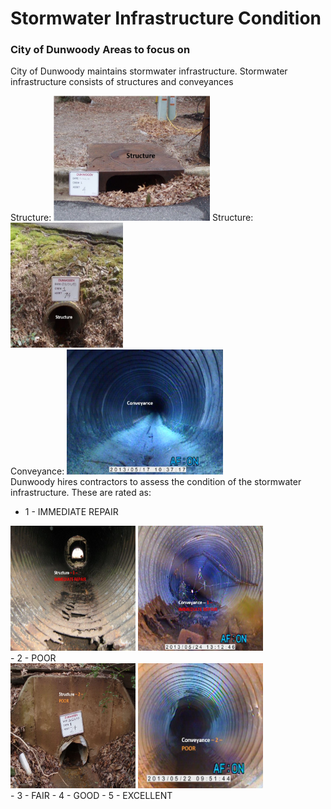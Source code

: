 # Stormwater Infrastructure Condition
### City of Dunwoody Areas to focus on

City of Dunwoody maintains stormwater infrastructure. Stormwater infrastructure consists of structures and conveyances

Structure:
<img src="https://github.com/akell47/GIS/blob/master/images/structure.JPG" width="250" height="200"/>
Structure:
<img src="https://github.com/akell47/GIS/blob/master/images/structure2.JPG" width="180" height="200"/>
<br>
Conveyance:
<img src="https://github.com/akell47/GIS/blob/master/images/conveyance.JPG" width="250" height="200"/>
<br>
Dunwoody hires contractors to assess the condition of the stormwater infrastructure.  These are rated as:
- 1 - IMMEDIATE REPAIR <br>
<img src="https://github.com/akell47/GIS/blob/master/images/Structure_ImmediateRepair.JPG" width="200" height="200"/>
<img src="https://github.com/akell47/GIS/blob/master/images/Conveyance_ImmediateRepair.JPG" width="200" height="200"/> <br>
- 2 - POOR <br>
<img src="https://github.com/akell47/GIS/blob/master/images/Structure_Poor.JPG" width="200" height="200"/>
<img src="https://github.com/akell47/GIS/blob/master/images/Conveyance_Poor.JPG" width="200" height="200"/> <br>
- 3 - FAIR
- 4 - GOOD
- 5 - EXCELLENT
